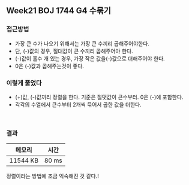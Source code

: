 ## Week21 BOJ 1744 G4 수묶기

### 접근방법

- 가장 큰 수가 나오기 위해서는 가장 큰 수끼리 곱해주어야한다.
- 단, (-)값의 경우, 절대값이 큰 수끼리 곱해주어야 한다.
- (-)값이 홀수 개 있는 경우, 가장 작은 값을(-)값으로 더해주어야 한다.
- 0은 (-)값과 곱해주는것이 좋다.

### 이렇게 풀었다

- (+)값, (-)값끼리 정렬을 한다. 기준은 절댓값이 큰수부터. 0은 (-)에 포함한다.
- 각각의 수열에서 큰수부터 2개씩 묶어서 곱한 값을 더한다.



<br>

### 결과

|메모리|시간|
|:---:|:---:|
|11544 KB|80 ms|

정렬이라는 방법에 조금 익숙해진 것 같다.!

